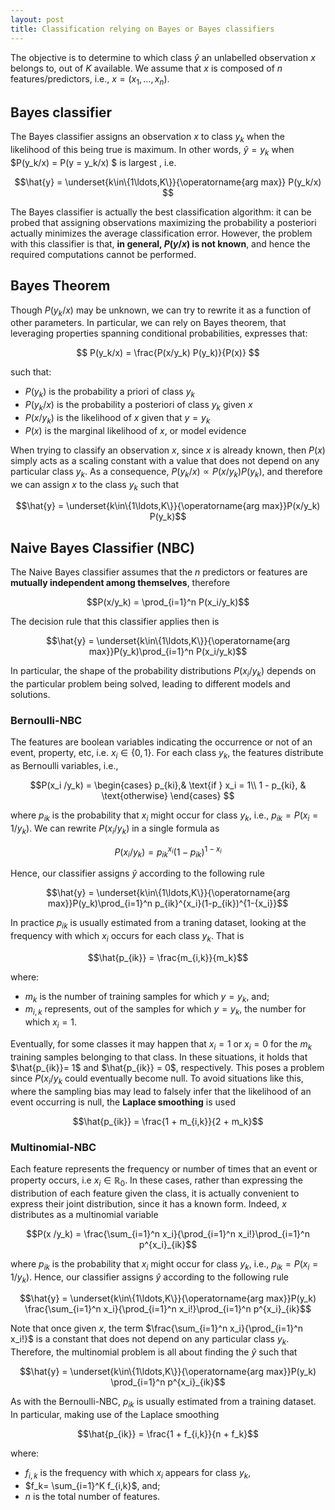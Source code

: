 ```yaml
---
layout: post
title: Classification relying on Bayes or Bayes classifiers
---
```


The objective is to determine to which class $\hat{y}$ an unlabelled observation $x$ belongs to, out of $K$ available. We assume that $x$ is composed of $n$ features/predictors, i.e., $x=(x_1,\ldots,x_n)$.

## Bayes classifier
The Bayes classifier assigns an observation $x$ to class $y_k$ when the likelihood of this being true is maximum. In other words, $\hat{y} = y_k$ when $P(y_k/x) = P(y = y_k/x) $ is largest , i.e. 

$$\hat{y} = \underset{k\in\{1\ldots,K\}}{\operatorname{arg max}} P(y_k/x) $$

The Bayes classifier is actually the best classification algorithm: it can be probed that  assigning observations maximizing the probability a posteriori actually minimizes the average classification error. However, the problem with this classifier is that, **in general, $P(y/x)$ is not known**,  and hence the required computations cannot be performed.

## Bayes Theorem

Though $P(y_k/x)$ may be unknown, we can try to rewrite it as a function of other parameters. In particular, we can rely on Bayes theorem, that leveraging properties spanning conditional probabilities, expresses that: 

$$ P(y_k/x) = \frac{P(x/y_k) P(y_k)}{P(x)} $$

such that:
   - $P(y_k)$ is the probability a priori of class $y_k$
   - $P(y_k/x)$ is the probability a posteriori of class $y_k$ given $x$
   - $P(x/y_k)$ is the likelihood of $x$ given that $y = y_k$
   - $P(x)$ is the marginal likelihood of $x$, or model evidence
 
When trying to classify an observation $x$, since $x$  is already known, then $P(x)$ simply acts as a scaling constant with a value that does not depend on any particular class $y_k$. As a consequence, $P(y_k/x) \propto P(x/y_k) P(y_k)$, and therefore we can assign $x$ to the class $y_k$ such that 

$$\hat{y} = \underset{k\in\{1\ldots,K\}}{\operatorname{arg max}}P(x/y_k) P(y_k)$$

## Naive Bayes Classifier (NBC)

The Naive Bayes classifier assumes that the $n$ predictors or features are **mutually independent among themselves**, therefore 

$$P(x/y_k) = \prod_{i=1}^n P(x_i/y_k)$$

The decision rule that this classifier applies then is

$$\hat{y} = \underset{k\in\{1\ldots,K\}}{\operatorname{arg max}}P(y_k)\prod_{i=1}^n P(x_i/y_k)$$

In particular, the shape of the probability distributions $P(x_i/y_k)$ depends on the particular problem being solved, leading to different models and solutions.

### Bernoulli-NBC

The features are boolean variables indicating the occurrence or not of an event, property, etc, i.e. $x_i \in \{0,1\}$. For each class $y_k$, the features distribute as Bernoulli variables, i.e., 

$$P(x_i /y_k) =  
\begin{cases}
    p_{ki},& \text{if } x_i = 1\\
    1 - p_{ki},              & \text{otherwise}
\end{cases}
 $$

where $p_{ik}$ is the probability that $x_i$ might occur for class $y_k$, i.e., $p_{ik} = P(x_i = 1/y_k)$.  We can rewrite $P(x_i /y_k)$ in a single formula as 

$$P(x_i /y_k) =  p_{ik}^{x_i}(1-p_{ik})^{1-{x_i}}$$

 Hence, our classifier assigns $\hat{y}$ according to the following rule 

$$\hat{y} = \underset{k\in\{1\ldots,K\}}{\operatorname{arg max}}P(y_k)\prod_{i=1}^n  p_{ik}^{x_i}(1-p_{ik})^{1-{x_i}}$$

In practice $p_{ik}$ is usually estimated from a traning dataset, looking at the frequency with which $x_i$ occurs for each class $y_k$. That is

$$\hat{p_{ik}} = \frac{m_{i,k}}{m_k}$$

where:
   -  $m_k$ is the number of training samples for which $y = y_k$, and;
   -  $m_{i,k}$ represents, out of the samples for which $y=y_k$, the number for which $x_i = 1$.


Eventually, for some classes it may happen that $x_i = 1$ or $x_i=0$ for the $m_k$ training samples belonging to that class. In these situations, it holds that $\hat{p_{ik}}= 1$ and  $\hat{p_{ik}} = 0$, respectively. This poses a problem since $P(x_i / y_k$ could eventually become null. To avoid situations like this, where the sampling bias may lead to falsely infer that the likelihood of an event occurring is null, the **Laplace smoothing** is used

$$\hat{p_{ik}} = \frac{1 + m_{i,k}}{2 + m_k}$$



### Multinomial-NBC

Each feature represents the frequency or number of times that an event or property occurs, i.e $x_i \in \mathbb{R}_0$.  In these cases, rather than expressing the distribution of each feature given the class,  it is actually convenient to express their joint distribution, since it has a known form. Indeed, $x$ distributes as a multinomial variable

$$P(x /y_k) = \frac{\sum_{i=1}^n x_i}{\prod_{i=1}^n x_i!}\prod_{i=1}^n p^{x_i}_{ik}$$

 where $p_{ik}$ is the probability that $x_i$ might occur for class $y_k$, i.e., $p_{ik} = P(x_i = 1/y_k)$. Hence, our classifier assigns $\hat{y}$ according to the following rule 
 
$$\hat{y} = \underset{k\in\{1\ldots,K\}}{\operatorname{arg max}}P(y_k) \frac{\sum_{i=1}^n x_i}{\prod_{i=1}^n x_i!}\prod_{i=1}^n p^{x_i}_{ik}$$

Note that once given $x$, the term $\frac{\sum_{i=1}^n x_i}{\prod_{i=1}^n x_i!}$  is a constant that does not depend on any particular class $y_k$. Therefore, the multinomial problem is all about finding the $\hat{y}$ such that

$$\hat{y} = \underset{k\in\{1\ldots,K\}}{\operatorname{arg max}}P(y_k) \prod_{i=1}^n p^{x_i}_{ik}$$

As with the Bernoulli-NBC, $p_{ik}$ is usually estimated from a training dataset. In particular, making use of the Laplace smoothing

$$\hat{p_{ik}} = \frac{1 + f_{i,k}}{n + f_k}$$

where:
   - $f_{i,k}$ is the frequency with which $x_i$ appears for class $y_k$,
   - $f_k= \sum_{i=1}^K f_{i,k}$, and;
   - $n$ is the total number of features.
 
